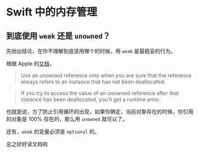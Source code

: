 # Swift 中的内存管理

## 到底使用 `weak` 还是 `unowned`？

先抛出结论，在你不理解到底该用哪个的时候，用 `weak` 是最稳妥的行为。

根据 Apple 的[文档][1]，

>Use an unowned reference only when you are sure that the reference always refers to an instance that has not been deallocated.

>If you try to access the value of an unowned reference after that instance has been deallocated, you’ll get a runtime error.

也就是说，为了防止引用循环的出现，如果你确定，当前对象存在的时候，你引用的对象是 100% 存在的，那么用 `unowned` 就可以了。

还有，`weak` 的变量必须是 `optional` 的。

总之好好读文档啦



[1]: https://developer.apple.com/library/content/documentation/Swift/Conceptual/Swift_Programming_Language/AutomaticReferenceCounting.html
